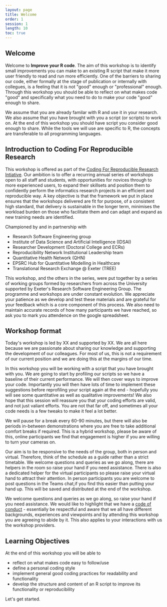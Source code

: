 ```yaml
---
layout: page
title: Welcome
order: 1
session: 1
length: 10
toc: true
---
```


## Welcome

Welcome to **Improve your R code**. The aim of this workshop is to identify small improvements you can make to an existing R script that make it more user friendly to read and run more efficiently. One of the barriers to sharing our code, either formally at the stage of publication or internally with collegues, is a feeling that it is not "good" enough or "professional" enough. Through this workshop you should be able to reflect on what makes code "good" and specifically what you need to do to make your code "good" enough to share. 

We assume that you are already familar with R and use it in your research. We also assume that you have brought with you a script (or scripts) to work on.  At the end of this workshop you should have script you consider good enough to share. While the tools we will use are specific to R, the concepts are transferable to all programming languages.

## Introduction to Coding For Reproducible Research

This workshop is offered as part of the [Coding For Reproducible Research Intiative](https://uniexeterrse.github.io/workshop-homepage/). 
Our ambition is to offer a recurring annual series of workshops open to all staff and students, with opportunities for novices through to more experienced users, to expand their skillsets and position them to confidently perform the informatics research projects in an efficient and reproducible way. A key objective is that the framework we put in place ensures that the workshops delivered are fit for purpose, of a consistent high standard, that delivery is sustainable in the longer term, minimises the workload burden on those who facilitate them and can adapt and expand as new training needs are identified.

Championed by and in partnership with

- Research Software Engineering group
- Institute of Data Science and Artificial Intelligence (IDSAI)
- Researcher Development (Doctoral College and ECRs)
- Reproducibility Network Institutional Leadership team
- Quantitative Health Network (QHN) 
- EPSRC Hub for Quantitative Modelling in Healthcare
- Translational Research Exchange @ Exeter (TREE)

This workshop, and the others in the series, were put together by a series of working groups formed by researchers from across the University supported by Exeter's Research Software Engineering Group. The programme and workshops are under constant evolution. We appreciate your patience as we develop and test these materials and are grateful for your feedback which is a core component of this process. We also need to maintain accurate records of how many participants we have reached, so ask you to mark you attendence on the google spreadsheet.

## Workshop format

Today's workshop is led by XX and supported by XX. We are all here because we are passionate about sharing our knowledge and supporting the development of our colleagues. For most of us, this is not a requirement of our current position and we are doing this at the margins of our time.

In this workshop you will be working with a script that you have brought with you. We are going to start by profiling our scripts so we have a baseline of their current performance. We will then cover ways to improve your code. Importantly you will then have lots of time to implement these suggestions before reprofiling your script again at the end - hopefully you will see some quantitative as well as qualitative improvements! We also hope that this session will reassure you that your coding efforts are valid, and not just valiant efforts. You are not that far off, and sometimes all your code needs is a few tweaks to make it feel a lot better.

We will pause for a break every 60-90 minutes, but there will also be periods in-between demonstrations where you are free to take additional comfort breaks if required.  This is a hybrid workshop, please be aware of this, online participants we find that engagement is higher if you are willing to turn your cameras on. 

Our aim is to be responsive to the needs of the group, both in person and virtual. Therefore, think of the schedule as a guide rather than a strict timetable. We welcome questions and queries as we go along, there are helpers in the room so raise your hand if you need assistance. There is also a dedicated helper for the virtual participants so please raise your virtual hand to attract their attention. In person participants you are welcome to post questions in the Teams chat,if you find this easier than putting your hand up. This will be saved and distributed at the end of the workshop.  

We welcome questions and queries as we go along, so raise your hand if you need assistance. We would like to highlight that we have a [code of conduct](https://uniexeterrse.github.io/improve-r-code/code.html)  - essentially be respectful and aware that we all have different backgrounds, experiences and viewpoints and by attending this workshop you are agreeing to abide by it. This also applies to your interactions with us the workshop providers.

## Learning Objectives

At the end of this workshop you will be able to

- reflect on what makes code easy to follow/use
- define a personal coding style
- implement general good coding practices for readability and functionality
- develop the structure and content of an R script to improve its functionality or reproducibility

Let's get started.
